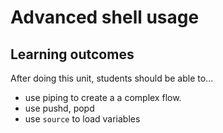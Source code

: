 Advanced shell usage
====================

Learning outcomes
-----------------

After doing this unit, students should be able to...

* use piping to create a a complex flow.
* use pushd, popd
* use `source` to load variables